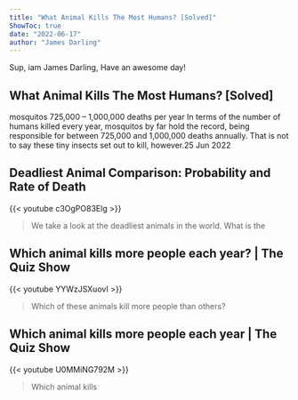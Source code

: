 ```yaml
---
title: "What Animal Kills The Most Humans? [Solved]"
ShowToc: true 
date: "2022-06-17"
author: "James Darling" 
---
```


Sup, iam James Darling, Have an awesome day!
## What Animal Kills The Most Humans? [Solved]
mosquitos 725,000 – 1,000,000 deaths per year In terms of the number of humans killed every year, mosquitos by far hold the record, being responsible for between 725,000 and 1,000,000 deaths annually. That is not to say these tiny insects set out to kill, however.25 Jun 2022

## Deadliest Animal Comparison: Probability and Rate of Death
{{< youtube c3OgPO83Elg >}}
>We take a look at the deadliest animals in the world. What is the 

## Which animal kills more people each year? | The Quiz Show
{{< youtube YYWzJSXuovI >}}
>Which of these animals kill more people than others?

## Which animal kills more people each year | The Quiz Show
{{< youtube U0MMiNG792M >}}
>Which animal kills

